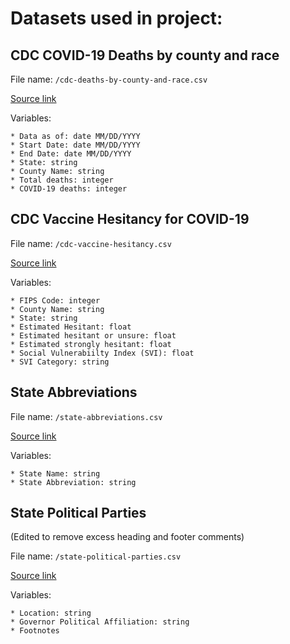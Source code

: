 # Datasets used in project:

## CDC COVID-19 Deaths by county and race
File name: `/cdc-deaths-by-county-and-race.csv`

[Source link](https://data.cdc.gov/NCHS/Provisional-COVID-19-Deaths-by-County-and-Race-and/k8wy-p9cg)

Variables:

    * Data as of: date MM/DD/YYYY
    * Start Date: date MM/DD/YYYY
    * End Date: date MM/DD/YYYY
    * State: string
    * County Name: string
    * Total deaths: integer
    * COVID-19 deaths: integer


## CDC Vaccine Hesitancy for COVID-19
File name: `/cdc-vaccine-hesitancy.csv`

[Source link](https://data.cdc.gov/Vaccinations/Vaccine-Hesitancy-for-COVID-19-County-and-local-es/q9mh-h2tw)

Variables:

    * FIPS Code: integer
    * County Name: string
    * State: string
    * Estimated Hesitant: float
    * Estimated hesitant or unsure: float
    * Estimated strongly hesitant: float
    * Social Vulnerabiilty Index (SVI): float
    * SVI Category: string


## State Abbreviations
File name: `/state-abbreviations.csv`

[Source link](https://www.ssa.gov/international/coc-docs/states.html)

Variables:

    * State Name: string
    * State Abbreviation: string


## State Political Parties
(Edited to remove excess heading and footer comments)

File name: `/state-political-parties.csv`

[Source link](https://www.kff.org/other/state-indicator/state-political-parties/?currentTimeframe=0&sortModel=%7B%22colId%22:%22Location%22,%22sort%22:%22asc%22%7D)

Variables:

    * Location: string
    * Governor Political Affiliation: string
    * Footnotes
